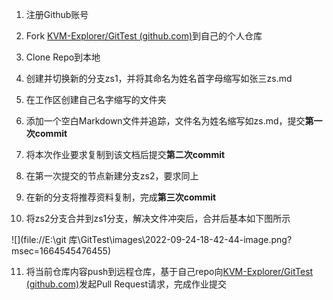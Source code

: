 1. 注册Github账号
  
2. Fork [KVM-Explorer/GitTest (github.com)](https://github.com/KVM-Explorer/GitTest)到自己的个人仓库
  
3. Clone Repo到本地
  
4. 创建并切换新的分支zs1，并将其命名为姓名首字母缩写如张三zs.md
  
5. 在工作区创建自己名字缩写的文件夹
  
6. 添加一个空白Markdown文件并追踪，文件名为姓名缩写如zs.md，提交**第一次commit**
  
7. 将本次作业要求复制到该文档后提交**第二次commit**
  
8. 在第一次提交的节点新建分支zs2，要求同上
  
9. 在新的分支将推荐资料复制，完成**第三次commit**
  
10. 将zs2分支合并到zs1分支，解决文件冲突后，合并后基本如下图所示
  

![](file://E:\git 库\GitTest\images\2022-09-24-18-42-44-image.png?msec=1664545476455)

11. 将当前仓库内容push到远程仓库，基于自己repo向[KVM-Explorer/GitTest (github.com)](https://github.com/KVM-Explorer/GitTest)发起Pull Request请求，完成作业提交